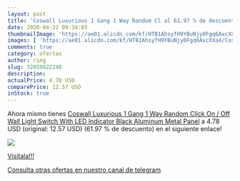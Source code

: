 ```yaml
---
layout: post
title: 'Coswall Luxurious 1 Gang 1 Way Random Cl al 61.97 % de descuento'
date: 2020-04-22 09:34:03
thumbnailImage: 'https://ae01.alicdn.com/kf/HTB1AhsyfH9YBuNjy0Fgq6AxcXXa4/Coswall-Luxurious-1-Gang-1-Way-Random-Click-On-Off-Wall-Light-Switch-With-LED-Indicator.jpg_350x350._SL200_.jpg'
images: [ 'https://ae01.alicdn.com/kf/HTB1AhsyfH9YBuNjy0Fgq6AxcXXa4/Coswall-Luxurious-1-Gang-1-Way-Random-Click-On-Off-Wall-Light-Switch-With-LED-Indicator.jpg_350x350._SL200_.jpg' ]
comments: true
category: ofertas
author: ring
slug: 32859822248
description:
actualPrice: 4.78 USD
comparePrice: 12.57 USD
inStock: true
---
```


Ahora mismo tienes [Coswall Luxurious 1 Gang 1 Way Random Click On / Off Wall Light Switch With LED Indicator Black Aluminum Metal Panel](https://www.amazon.com/dp/32859822248/?tag=redken08-20) a 4.78 USD (original: 12.57 USD) (61.97 %  de descuento) en el siguiente enlace!

[![](https://ae01.alicdn.com/kf/HTB1AhsyfH9YBuNjy0Fgq6AxcXXa4/Coswall-Luxurious-1-Gang-1-Way-Random-Click-On-Off-Wall-Light-Switch-With-LED-Indicator.jpg_350x350._SL200_.jpg)](https://www.amazon.com/dp/32859822248/?tag=redken08-20)

[Visítala!!!](https://www.amazon.com/dp/32859822248/?tag=redken08-20)

[Consulta otras ofertas en nuestro canal de telegram](https://t.me/s/ofertas25)
